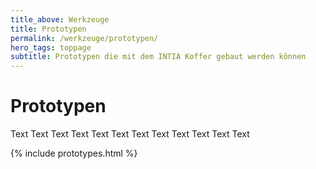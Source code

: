 ```yaml
---
title_above: Werkzeuge
title: Prototypen
permalink: /werkzeuge/prototypen/
hero_tags: toppage
subtitle: Prototypen die mit dem INTIA Koffer gebaut werden können
---
```


# Prototypen

Text Text Text Text Text Text Text Text Text Text Text Text

{% include prototypes.html %}
